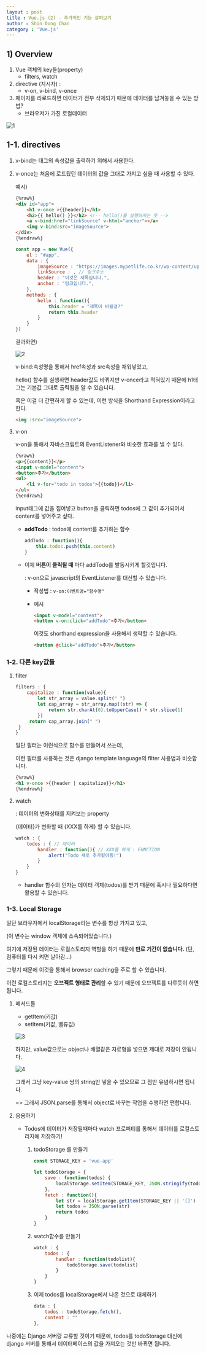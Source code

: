 ```yaml
---
layout : post
title : Vue.js (2) - 추가적인 기능 살펴보기
author : Shin Dong Chan
category : 'Vue.js'
---
```


## 1) Overview 

1. Vue 객체의 key들(property)
   * filters, watch
2. directive (지시자) : 
   * v-on, v-bind, v-once
3. 페이지를 리로드하면 데이터가 전부 삭제되기 때문에 데이터를 남겨놓을 수 있는 방법?
   - 브라우저가 가진 로컬데이터
   
![1](https://user-images.githubusercontent.com/37765338/57009473-cb35aa80-6c31-11e9-8c4b-5cf0052ce845.png)

## 1-1. directives

1. v-bind는 태그의 속성값을 출력하기 위해서 사용한다.

2. v-once는 처음에 로드됬던 데이터의 값을 그대로 가지고 싶을 때 사용할 수 있다.

   예시)

   ```html
   {%raw%}
   <div id="app">
       <h1 v-once >{{header}}</h1>
       <h2>{{ hello() }}</h2> <!-- hello()를 실행하자는 뜻 -->
       <a v-bind:href="linkSource" v-html="anchor"></a>
       <img v-bind:src="imageSource">
   </div>
   {%endraw%}
   ```

   ```javascript
   const app = new Vue({
       el : "#app",
       data : {
           imageSource : "https://images.mypetlife.co.kr/wp-content/uploads/2018/07/27094143/pexels-photo-1220755-1024x682.jpeg",
           linkSource : , // 링크주소
           header : "이것은 제목입니다.",
           anchor : "링크입니다.",
       },
       methods : {
           hello : function(){
               this.header = "제목이 바뀔걸?"
               return this.header
           }
       }
   })
   ```

   결과화면)

   ![2](https://user-images.githubusercontent.com/37765338/57009474-cb35aa80-6c31-11e9-99fe-398bec3b5351.png)

   v-bind:속성명을 통해서 href속성과 src속성을 채워넣었고,

   hello() 함수를 실행하면 header값도 바뀌지만 v-once라고 적혀있기 때문에 h1태그는 기본값 그대로 출력됨을 알 수 있습니다.

   혹은 이걸 더 간편하게 할 수 있는데, 이런 방식을 Shorthand Expression이라고 한다.

   ```html
   <img :src="imageSource">
   ```

3. v-on

   v-on을 통해서 자바스크립트의 EventListener와 비슷한 효과를 낼 수 있다.

   ```html
   {%raw%}
   <p>{{content}}</p>
   <input v-model="content">
   <button>추가</button>
   <ul>
       <li v-for="todo in todos">{{todo}}</li>
   </ul>
   {%endraw%}
   ```

   input태그에 값을 집어넣고 button을 클릭하면 todos에 그 값이 추가되어서 content를 넣어주고 싶다.

   * **addTodo** : todos에 content를 추가하는 함수

     ```javascript
     addTodo : function(){
         this.todos.push(this.content)
     }  
     ```

   * 이제 **버튼이 클릭될 때** 마다 addTodo를 발동시키게 할것입니다.

     : v-on으로 javascript의 EventListener를 대신할 수 있습니다. 

     * 작성법 : `v-on:이벤트명="함수명"`

     * 예시

       ```html
       <input v-model="content">
       <button v-on:click="addTodo">추가</button>
       ```

       이것도 shorthand expression을 사용해서 생략할 수 있습니다.

       ```html
       <button @click="addTodo">추가</button>
       ```

### 1-2. 다른 key값들

1. filter

   ```javascript
   filters : {
       capitalize : function(value){
           let str_array = value.split(" ")
           let cap_array = str_array.map((str) => {
               return str.charAt(0).toUpperCase() + str.slice(1)
           })
       	return cap_array.join(" ")
   	}
   }
   ```

   일단 필터는 이런식으로 함수를 만들어서 쓰는데,

   이런 필터를 사용하는 것은 django template language의 filter 사용법과 비슷합니다.

   ```html
   {%raw%}
   <h1 v-once >{{header | capitalize}}</h1>
   {%endraw%}
   ```

2. watch

   : 데이터의 변화상태를 지켜보는 property

   {데이터}가 변화할 때 {XXX를 하게} 할 수 있습니다.

   ```javascript
   watch : {
       todos : { // 데이터
           handler : function(){ // XXX를 하게 : FUNCTION
               alert("Todo 새로 추가됬어용!")
           }
       }
   }
   ```

   * handler 함수의 인자는 데이터 객체(todos)를 받기 때문에 혹시나 필요하다면 활용할 수 있습니다.

   

### 1-3. Local Storage

일단 브라우저에서 localStorage라는 변수를 항상 가지고 있고,

(이 변수는 window 객체에 소속되어있습니다.)

여기에 저장된 데이터는 로컬스토리지 역할을 하기 때문에 **만료 기간이 없습니다.** (단, 컴퓨터를 다시 켜면 날아감...)

그렇기 때문에 이것을 통해서 browser caching을 주로 할 수 있습니다.

이런 로컬스토리지는 **오브젝트 형태로 관리**할 수 있기 때문에 오브젝트를 다루듯이 하면 됩니다.

1. 메서드들

   * getItem(키값)
   * setItem(키값, 밸류값)

   ![3](https://user-images.githubusercontent.com/37765338/57009475-cbce4100-6c31-11e9-94ff-1dc876886b89.PNG)

   하지만, value값으로는 object나 배열같은 자료형을 넣으면 제대로 저장이 안됩니다.

   ![4](https://user-images.githubusercontent.com/37765338/57009476-cbce4100-6c31-11e9-8489-5e6735e7912a.PNG)


   그래서 그냥 key-value 쌍의 string만 넣을 수 있으므로 그 점만 유념하시면 됩니다.
   
   => 그래서 JSON.parse를 통해서 object로 바꾸는 작업을 수행하면 편합니다.

2. 응용하기

   * Todos에 데이터가 저장될때마다 watch 프로퍼티를 통해서 데이터를 로컬스토리지에 저장하기!

     1. todoStorage 를 만들기

        ```javascript
        const STORAGE_KEY = 'vue-app'
        
        let todoStorage = {
            save : function(todos) {
                localStorage.setItem(STORAGE_KEY, JSON.stringify(todos))
            },
            fetch : function(){
                let str = localStorage.getItem(STORAGE_KEY || '[]')
                let todos = JSON.parse(str)
                return todos
            }
        }
        ```

     2. watch함수를 만들기

        ```javascript
        watch : {
            todos : {
                handler : function(todolist){
                    todoStorage.save(todolist)
                }
            } 
        }
        ```

     3. 이제 todos를 localStorage에서 나온 것으로 대체하기

        ```javascript
        data : {
            todos : todoStorage.fetch(),
            content : ""
        },
        ```

나중에는 Django 서버랑 교류할 것이기 때문에, todos를 todoStorage 대신에 django 서버를 통해서 데이터베이스의 값을 가져오는 것만 바뀌면 됩니다.